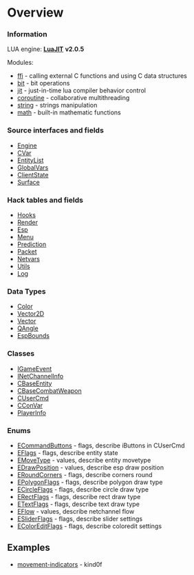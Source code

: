 # Overview

### Information

LUA engine: [**LuaJIT**](https://github.com/LuaJIT/LuaJIT) **v2.0.5**

Modules:

* [ffi](https://luajit.org/ext_ffi_api.html) - calling external C functions and using C data structures
* [bit](https://bitop.luajit.org/api.html) - bit operations
* [jit](https://luajit.org/ext_jit.html) - just-in-time lua compiler behavior control
* [coroutine](https://www.lua.org/manual/5.1/manual.html#5.2) - collaborative multithreading
* [string](https://www.lua.org/manual/5.1/manual.html#5.4) - strings manipulation
* [math](https://www.lua.org/manual/5.1/manual.html#5.6) - built-in mathematic functions

### Source interfaces and fields

* [Engine](doc/interfaces/engine.md)
* [CVar](doc/interfaces/cvar.md)
* [EntityList](doc/interfaces/entitylist.md)
* [GlobalVars](doc/interfaces/globalvars.md)
* [ClientState](doc/interfaces/clientstate.md)
* [Surface](doc/interfaces/surface.md)

### Hack tables and fields

* [Hooks](doc/hack/hooks.md)
* [Render](doc/hack/render.md)
* [Esp](doc/hack/esp.md)
* [Menu](doc/hack/menu.md)
* [Prediction](doc/hack/prediction.md)
* [Packet](doc/hack/packet.md)
* [Netvars](doc/hack/netvars.md)
* [Utils](doc/hack/utils.md)
* [Log](doc/hack/log.md)

### Data Types

* [Color](doc/datatypes/color.md)
* [Vector2D](doc/datatypes/vector2d.md)
* [Vector](doc/datatypes/vector.md)
* [QAngle](doc/datatypes/qangle.md)
* [EspBounds](doc/datatypes/espbounds.md)


### Classes

* [IGameEvent](doc/classes/igameevent.md)
* [INetChannelInfo](doc/classes/inetchannelinfo.md)
* [CBaseEntity](doc/classes/cbaseentity.md)
* [CBaseCombatWeapon](doc/classes/cbasecombatweapon.md)
* [CUserCmd](doc/classes/cusercmd.md)
* [CConVar](doc/classes/cconvar.md)
* [PlayerInfo](doc/classes/playerinfo.md)

### Enums

* [ECommandButtons](doc/enums/ecommandsbuttons.md) - flags, describe iButtons in CUserCmd
* [EFlags](doc/enums/eflags.md) - flags, describe entity state
* [EMoveType](doc/enums/emovetype.md) - values, describe entity movetype
* [EDrawPosition](doc/enums/edrawposition.md) - values, describe esp draw position
* [ERoundCorners](doc/enums/eroundcorners.md) - flags, describe corners round
* [EPolygonFlags](doc/enums/epolygonflags.md) - flags, describe polygon draw type
* [ECircleFlags](doc/enums/ecircleflags.md) - flags, describe circle draw type
* [ERectFlags](doc/enums/erectflags.md) - flags, describe rect draw type
* [ETextFlags](doc/enums/etextflags.md) - flags, describe text draw type
* [EFlow](doc/enums/eflow.md) - values, describe netchannel flow
* [ESliderFlags](doc/enums/esliderflags.md) - flags, describe slider settings
* [EColorEditFlags](doc/enums/ecoloreditflags.md) - flags, describe coloredit settings

## Examples

* [movement-indicators](https://github.com/k1nd0f/movement-indicators) - kind0f
